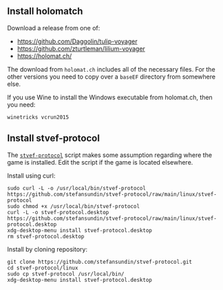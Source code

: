 ## Install holomatch

Download a release from one of:
- https://github.com/Daggolin/tulip-voyager
- https://github.com/zturtleman/lilium-voyager
- https://holomat.ch/

The download from `holomat.ch` includes all of the necessary files. For the other versions you need to copy over a `baseEF` directory from somewhere else.

If you use Wine to install the Windows executable from holomat.ch, then you need:

```
winetricks vcrun2015
```

## Install stvef-protocol

The [`stvef-protocol`](stvef-protocol) script makes some assumption regarding where the game is installed. Edit the script if the game is located elsewhere.

Install using curl:
```
sudo curl -L -o /usr/local/bin/stvef-protocol https://github.com/stefansundin/stvef-protocol/raw/main/linux/stvef-protocol
sudo chmod +x /usr/local/bin/stvef-protocol
curl -L -o stvef-protocol.desktop https://github.com/stefansundin/stvef-protocol/raw/main/linux/stvef-protocol.desktop
xdg-desktop-menu install stvef-protocol.desktop
rm stvef-protocol.desktop
```

Install by cloning repository:
```shell
git clone https://github.com/stefansundin/stvef-protocol.git
cd stvef-protocol/linux
sudo cp stvef-protocol /usr/local/bin/
xdg-desktop-menu install stvef-protocol.desktop
```
